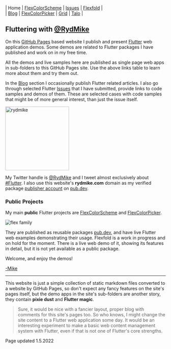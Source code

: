 | Home                        | [FlexColorScheme](colorscheme) | [Issues](issues) | [Flexfold](flexfold) |  
| [Blog](blog)                | [FlexColorPicker](colorpicker) | [Grid](gridview) | [Talo](talo)         |

## Fluttering with [@RydMike](https://twitter.com/RydMike)

On this [GitHub Pages](https://pages.github.com/) based website I publish and present [Flutter](https://flutter.dev/) web application demos. Some demos are related to Flutter packages I have published and work on in my free time.

All the demos and live samples here are published as single page web apps in sub-folders to this GitHub Pages site. Use the above links table to learn more about them and try them out.

In the [Blog](blog) section I occasionally publish Flutter related articles. I also go through selected Flutter [Issues](issues) that I have submitted, provide links to code samples and demos of them. These are selected cases with code samples that might be of more general interest, than just the issue itself.


<img src="https://rydmike.com/assets/mr1_round400_tr.png?raw=true" alt="rydmike" width="200"/>

My Twitter handle is [@RydMike](https://twitter.com/RydMike) and I tweet almost exclusively about [#Flutter](https://twitter.com/RydMike/with_replies). I also use this website's **rydmike.com** domain as my verified package [publisher account](https://pub.dev/publishers/rydmike.com/packages) on [pub.dev](https://pub.dev/).  

### Public Projects

My main **public** Flutter projects are [FlexColorScheme](colorscheme) and [FlexColorPicker](colorpicker).

<img src="https://rydmike.com/assets/FlexFamily01.png?raw=true" alt="flex family"/>

They are published as reusable packages [pub.dev](https://pub.dev/), and have live Flutter web examples demonstrating their usage. Flexfold is a work in 
progress and on hold for the moment. There is a live web demo of it, showing its features in detail, but it is not yet available as a public package.

Welcome, and enjoy the demos!

[-Mike](https://twitter.com/RydMike)

---

This website is just a simple collection of static markdown files converted to a website by GitHub Pages, so don't expect any fancy features on the site's pages itself, but the demo apps in the site's sub-folders are another story, they contain **pixie dust** and **Flutter magic**. 

> Sure, it would be nice with a fancier layout, proper blog with comments for this site's pages too. So who knows, I might change the site content to a Flutter web application some day. It would be an interesting experiment to make a basic web content management system with Flutter, even if that is not one of Flutter's core strengths.

Page updated 1.5.2022